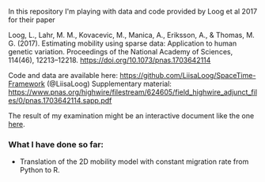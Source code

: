 In this repository I'm playing with data and code provided by Loog et al 2017 for their paper 

Loog, L., Lahr, M. M., Kovacevic, M., Manica, A., Eriksson, A., & Thomas, M. G. (2017). Estimating mobility using sparse data: Application to human genetic variation. Proceedings of the National Academy of Sciences, 114(46), 12213–12218. https://doi.org/10.1073/pnas.1703642114

Code and data are available here: https://github.com/LiisaLoog/SpaceTime-Framework (@LiisaLoog)
Supplementary material: https://www.pnas.org/highwire/filestream/624605/field_highwire_adjunct_files/0/pnas.1703642114.sapp.pdf

The result of my examination might be an interactive document like the one [here](https://github.com/nevrome/neiman1995). 

### What I have done so far:

- Translation of the 2D mobility model with constant migration rate from Python to R. 
